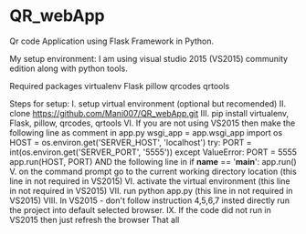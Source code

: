 # QR_webApp
Qr code Application using Flask Framework in Python.

My setup environment:
I am using visual studio 2015 (VS2015) community edition along with python tools.

Required packages
virtualenv
Flask
pillow
qrcodes
qrtools

Steps for setup:
I. setup virtual environment (optional but recomended)
II. clone https://github.com/Mani007/QR_webApp.git
III. pip install virtualenv, Flask, pillow, qrcodes, qrtools
VI. If you are not using VS2015 then make the following line as comment in app.py
wsgi_app = app.wsgi_app
import os
  HOST = os.environ.get('SERVER_HOST', 'localhost')
  try:
     PORT = int(os.environ.get('SERVER_PORT', '5555'))
  except ValueError:
     PORT = 5555
  app.run(HOST, PORT)
AND the following line in if __name__ == '__main__':
app.run()
V. on the command prompt go to the current working directory location (this line in not required in VS2015)
VI. activate the virtual environment (this line in not required in VS2015)
VII. run python app.py (this line in not required in VS2015)
VIII. In VS2015 - don't follow instruction 4,5,6,7 insted directly run the project into default selected browser.
IX. If the code did not run in VS2015 then just refresh the browser
That all
